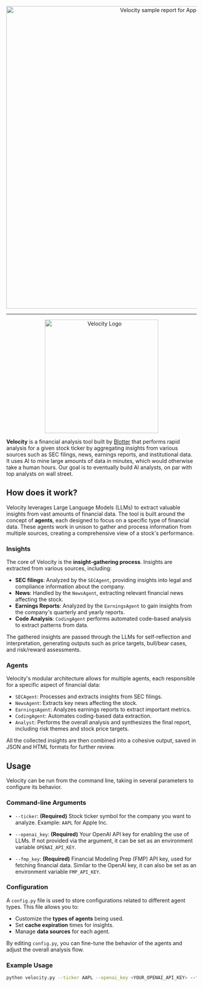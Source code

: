 <p align="center">
    <img src="https://blotter.fyi/static/assets/images/apple-report.png" width="800" alt="Velocity sample report for Apple">
</p>

------

<p align="center">
  <img src="https://blotter.fyi/static/assets/images/velocity-logo.png" alt="Velocity Logo" width="300">
</p>

**Velocity** is a financial analysis tool built by [Blotter](https://blotter.fyi) that performs rapid analysis for a given stock ticker by aggregating insights from various sources such as SEC filings, news, earnings reports, and institutional data. It uses AI to mine large amounts of data in minutes, which would otherwise take a human hours. Our goal is to eventually build AI analysts, on par with top analysts on wall street.

## How does it work?

Velocity leverages Large Language Models (LLMs) to extract valuable insights from vast amounts of financial data. The tool is built around the concept of **agents**, each designed to focus on a specific type of financial data. These agents work in unison to gather and process information from multiple sources, creating a comprehensive view of a stock's performance.

### Insights

The core of Velocity is the **insight-gathering process**. Insights are extracted from various sources, including:

- **SEC filings**: Analyzed by the `SECAgent`, providing insights into legal and compliance information about the company.
- **News**: Handled by the `NewsAgent`, extracting relevant financial news affecting the stock.
- **Earnings Reports**: Analyzed by the `EarningsAgent` to gain insights from the company's quarterly and yearly reports.
- **Code Analysis**: `CodingAgent` performs automated code-based analysis to extract patterns from data.

The gathered insights are passed through the LLMs for self-reflection and interpretation, generating outputs such as price targets, bull/bear cases, and risk/reward assessments.

### Agents

Velocity's modular architecture allows for multiple agents, each responsible for a specific aspect of financial data:

- `SECAgent`: Processes and extracts insights from SEC filings.
- `NewsAgent`: Extracts key news affecting the stock.
- `EarningsAgent`: Analyzes earnings reports to extract important metrics.
- `CodingAgent`: Automates coding-based data extraction.
- `Analyst`: Performs the overall analysis and synthesizes the final report, including risk themes and stock price targets.

All the collected insights are then combined into a cohesive output, saved in JSON and HTML formats for further review.

## Usage

Velocity can be run from the command line, taking in several parameters to configure its behavior.

### Command-line Arguments

- `--ticker`: **(Required)** Stock ticker symbol for the company you want to analyze. Example: `AAPL` for Apple Inc.
  
- `--openai_key`: **(Required)** Your OpenAI API key for enabling the use of LLMs. If not provided via the argument, it can be set as an environment variable `OPENAI_API_KEY`.

- `--fmp_key`: **(Required)** Financial Modeling Prep (FMP) API key, used for fetching financial data. Similar to the OpenAI key, it can also be set as an environment variable `FMP_API_KEY`.

### Configuration

A `config.py` file is used to store configurations related to different agent types. This file allows you to:

- Customize the **types of agents** being used.
- Set **cache expiration** times for insights.
- Manage **data sources** for each agent.

By editing `config.py`, you can fine-tune the behavior of the agents and adjust the overall analysis flow.

### Example Usage

```bash
python velocity.py --ticker AAPL --openai_key <YOUR_OPENAI_API_KEY> --fmp_key <YOUR_FMP_API_KEY>
